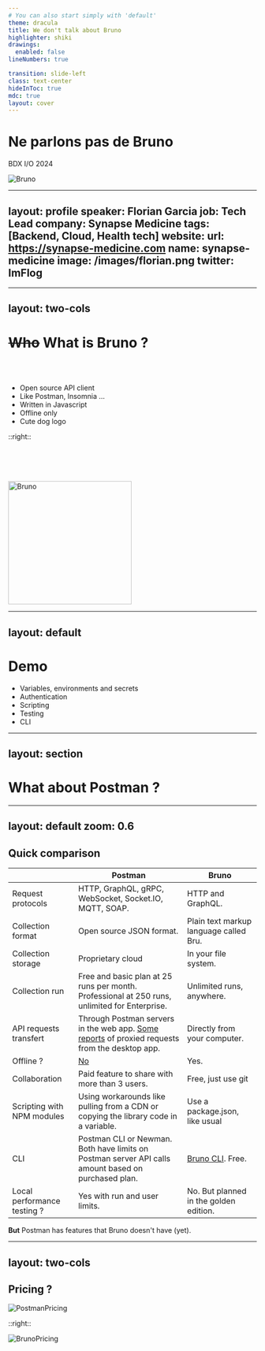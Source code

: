 ```yaml
---
# You can also start simply with 'default'
theme: dracula
title: We don't talk about Bruno
highlighter: shiki
drawings:
  enabled: false
lineNumbers: true

transition: slide-left
class: text-center
hideInToc: true
mdc: true
layout: cover
---
```


# Ne parlons pas de Bruno

BDX I/O 2024

<div class="w-md ma">
    <img src="/images/bruno.jpg" alt="Bruno" />
</div>

<div class="abs-br m-6 flex gap-2">
    <a href="https://github.com/ImFlog/bruno-talk" target="_blank" alt="GitHub" title="Open in GitHub"
      class="text-xl slidev-icon-btn opacity-50 !border-none !hover:text-white">
      <carbon-logo-github />
    </a>
</div>


---
layout: profile
speaker: Florian Garcia
job: Tech Lead
company: Synapse Medicine
tags: [Backend, Cloud, Health tech]
website:
url: https://synapse-medicine.com
name: synapse-medicine
image: /images/florian.png
twitter: ImFlog
---

---
layout: two-cols
---

# ~~Who~~ What is Bruno ?

[//]: # (NB: I'm really bad at CSS)

<br />
<br />

* Open source API client
* Like Postman, Insomnia ...
* Written in Javascript
* Offline only
* Cute dog logo

::right::

<br />
<br />
<br />
<br />

<div class="w-xs ma">
    <img src="/images/logo-bruno.png" alt="Bruno" style="width: 250px"/>
</div>

---
layout: default
---

# Demo

[//]: # (TODO: Add a link of the repository + a photo of the UI ?)

* Variables, environments and secrets
* Authentication
* Scripting
* Testing
* CLI

---
layout: section
---

# What about Postman ?

---
layout: default
zoom: 0.6
---

## Quick comparison

|                             | Postman                                                                                                                                                            | Bruno                                                          |
|-----------------------------|--------------------------------------------------------------------------------------------------------------------------------------------------------------------|----------------------------------------------------------------|
| Request protocols           | HTTP, GraphQL, gRPC, WebSocket, Socket.IO, MQTT, SOAP.                                                                                                             | HTTP and GraphQL.                                              | 
| Collection format           | Open source JSON format.                                                                                                                                           | Plain text markup language called Bru.                         |
| Collection storage          | Proprietary cloud                                                                                                                                                  | In your file system.                                           |
| Collection run              | Free and basic plan at 25 runs per month. Professional at 250 runs, unlimited for Enterprise.                                                                      | Unlimited runs, anywhere.                                      |
| API requests transfert      | Through Postman servers in the web app. [Some reports](https://community.postman.com/t/working-in-offline-mode/20174/51) of proxied requests from the desktop app. | Directly from your computer.                                   |
| Offline ?                   | [No](https://community.postman.com/t/working-in-offline-mode/20174/37)                                                                                             | Yes.                                                           |
| Collaboration               | Paid feature to share with more than 3 users.                                                                                                                      | Free, just use git                                             |
| Scripting with NPM modules  | Using workarounds like pulling from a CDN or copying the library code in a variable.                                                                               | Use a package.json, like usual                                 |
| CLI                         | Postman CLI or Newman. Both have limits on Postman server API calls amount based on purchased plan.                                                                | [Bruno CLI](https://docs.usebruno.com/bru-cli/overview). Free. |
| Local performance testing ? | Yes with run and user limits.                                                                                                                                      | No. But planned in the golden edition.                         |

**But** Postman has features that Bruno doesn't have (yet).

---
layout: two-cols
---

## Pricing ?

![PostmanPricing](/images/pricing-postman.png)

::right::

![BrunoPricing](/images/pricing-bruno.png)

<!--
Il y a aussi une version pour une utilisation personnelle qui coûte 19E en one-time payment pour 2 ordi et 2 ans de maj.
-->

